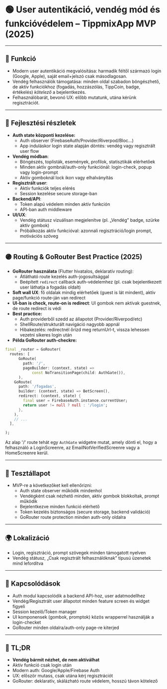 # 🟢 User autentikáció, vendég mód és funkcióvédelem – TippmixApp MVP (2025)

---

## 🎯 Funkció

- Modern user autentikáció megvalósítása: harmadik féltől származó login (Google, Apple), saját email+jelszó csak másodlagosan.
- Vendég felhasználók támogatása: minden oldal szabadon böngészhető, de aktív funkciókhoz (fogadás, hozzászólás, TippCoin, badge, értékelés) *kötelező* a bejelentkezés.
- Felhasználóbarát, bevonó UX: előbb mutatunk, utána kérünk regisztrációt.

---

## 🧠 Fejlesztési részletek

- **Auth state központi kezelése:**
  - Auth observer (FirebaseAuth/Provider/Riverpod/Bloc...)
  - App induláskor login state alapján döntés: vendég vagy regisztrált user flow
- **Vendég módban**:
  - Böngészés, toplisták, események, profilok, statisztikák elérhetőek
  - Minden aktív gombnál/auth-only funkciónál: login-check, popup vagy login-prompt
  - Aktív gomboknál lock ikon vagy elhalványítás
- **Regisztrált user**:
  - Aktív funkciók teljes elérés
  - Session kezelése secure storage-ban
- **Backend/API**:
  - Token alapú védelem minden aktív funkción
  - API-ban auth middleware
- **UI/UX**:
  - Vendég státusz vizuálisan megjelenítve (pl. „Vendég” badge, szürke aktív gombok)
  - Próbálkozás aktív funkcióval: azonnali regisztráció/login prompt, motivációs szöveg

---

## 🟣 Routing & GoRouter Best Practice (2025)

- **GoRouter használata** (Flutter hivatalos, deklaratív routing):
  - Átlátható route kezelés auth-jogosultsággal
  - Beépített `redirect` callback auth-védelemhez (pl. csak bejelentkezett user láthatja a fogadás oldalt)
- **Soft wall UX**: fő oldalak mindig elérhetőek (guest is lát mindent), aktív page/funkció route-ján van redirect
- **UI-ban is check, route-on is redirect**: UI gombok nem aktívak guestnek, de route redirect is védi
- **Best practice:**
  - Auth providerből szedd az állapotot (Provider/Riverpod/etc)
  - ShellRoute/strukturált navigáció nagyobb appnál
  - Hibakezelés: redirectnél őrizd meg returnUrl-t, vissza lehessen vezetni sikeres login után
- **Példa GoRouter auth-checkre:**

```dart
final _router = GoRouter(
  routes: [
      GoRoute(
        path: '/',
        pageBuilder: (context, state) =>
            const NoTransitionPage(child: AuthGate()),
      ),
    GoRoute(
      path: '/fogadas',
      builder: (context, state) => BetScreen(),
      redirect: (context, state) {
        final user = FirebaseAuth.instance.currentUser;
        return user != null ? null : '/login';
      },
    ),
    // ...
  ],

);
```

Az alap '/' route tehát egy `AuthGate` widgetre mutat, amely dönti el, hogy a
felhasználó a LoginScreenre, az EmailNotVerifiedScreenre vagy a HomeScreenre
kerül.

---

## 🧪 Tesztállapot

- MVP-re a következőket kell ellenőrizni:
  - Auth state observer működik mindenhol
  - Vendégként csak nézhető minden, aktív gombok blokkoltak, prompt működik
  - Bejelentkezve minden funkció elérhető
  - Token kezelés biztonságos (secure storage, backend validáció)
  - GoRouter route protection minden auth-only oldalra

---

## 🌍 Lokalizáció

- Login, regisztráció, prompt szövegek minden támogatott nyelven
- Vendég státusz, „Csak regisztrált felhasználóknak” típusú üzenetek mind lefordítva

---

## 📎 Kapcsolódások

- Auth modul kapcsolódik a backend API-hoz, user adatmodellhez
- Vendég/Regisztrált user állapotot minden feature screen és widget figyeli
- Session kezelő/Token manager
- UI komponensek (gombok, promptok) közös wrapperrel használják a login-checket
- GoRouter minden oldalra/auth-only page-re kiterjed

---

## 🏁 TL;DR

- **Vendég bármit nézhet, de nem aktíválhat**
- Aktív funkció csak login után
- Modern auth: Google/Apple/Firebase Auth
- UX: először mutass, csak utána kérj regisztrációt
- GoRouter: deklaratív, skálázható route védelem, hosszú távon kötelező

